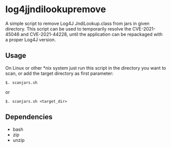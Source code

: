 ﻿# log4jjndilookupremove
 A simple script to remove Log4J JndiLookup.class from jars in given directory.
 This script can be used to temporarily resolve the CVE-2021-45046 and CVE-2021-44228, until the application can be repackaged with a proper Log4J version.
 
 ## Usage
 On Linux or other \*nix system just run this script in the directory you want to scan, or add the target directory as first parameter:
 ```
 $. scanjars.sh
 ```
 or
 ```
 $. scanjars.sh <target_dir>
 ```
## Dependencies
* bash
* zip
* unzip
